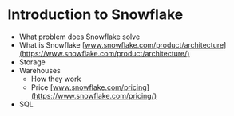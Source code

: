 # Introduction to Snowflake

- What problem does Snowflake solve
- What is Snowflake [www.snowflake.com/product/architecture](https://www.snowflake.com/product/architecture/)
- Storage
- Warehouses
  - How they work
  - Price [www.snowflake.com/pricing](https://www.snowflake.com/pricing/)
- SQL
